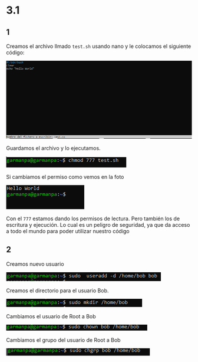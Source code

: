 # 3.1
## 1
Creamos el archivo llmado `test.sh` usando nano y le colocamos el siguiente código:

![img](https://github.com/pgarman524/DespliegueWeb/blob/master/lab_01/imagenes/3.1/01_crear_test.PNG)

Guardamos el archivo y lo ejecutamos.

![img](https://github.com/pgarman524/DespliegueWeb/blob/master/lab_01/imagenes/3.1/02_Cambiar_Permisos_777.PNG)

Si cambiamos el permiso como vemos en la foto

![img](https://github.com/pgarman524/DespliegueWeb/blob/master/lab_01/imagenes/3.1/03_ejecucion_sh.PNG)


Con el `777` estamos dando los permisos de lectura. Pero también los de escritura y ejecución. Lo cual es un peligro de seguridad, ya que da acceso a todo el mundo para poder utilizar nuestro código

## 2
Creamos nuevo usuario

![img](https://github.com/pgarman524/DespliegueWeb/blob/master/lab_01/imagenes/3.1/04_crear_usuario_bob.PNG)

Creamos el directorio para el usuario Bob.

![img](https://github.com/pgarman524/DespliegueWeb/blob/master/lab_01/imagenes/3.1/05_crear_fichero_bob.PNG)

Cambiamos el usuario de Root a Bob

![img](https://github.com/pgarman524/DespliegueWeb/blob/master/lab_01/imagenes/3.1/06_cambiar_permiso_bob.PNG)

Cambiamos el grupo del usuario de Root a Bob

![img](https://github.com/pgarman524/DespliegueWeb/blob/master/lab_01/imagenes/3.1/07_cambiar_grupo_bob.PNG)





